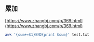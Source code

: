 ## 累加
[https://www.zhangbj.com/p/369.html](https://www.zhangbj.com/p/369.html)
```bash
awk '{sum+=$1}END{print $sum}' test.txt
```